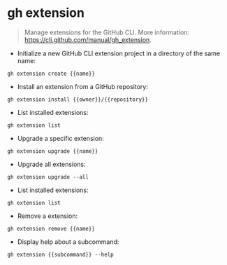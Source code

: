 # gh extension

> Manage extensions for the GitHub CLI.
> More information: <https://cli.github.com/manual/gh_extension>.

- Initialize a new GitHub CLI extension project in a directory of the same name:

`gh extension create {{name}}`

- Install an extension from a GitHub repository:

`gh extension install {{owner}}/{{repository}}`

- List installed extensions:

`gh extension list`

- Upgrade a specific extension:

`gh extension upgrade {{name}}`

- Upgrade all extensions:

`gh extension upgrade --all`

- List installed extensions:

`gh extension list`

- Remove a extension:

`gh extension remove {{name}}`

- Display help about a subcommand:

`gh extension {{subcommand}} --help`
